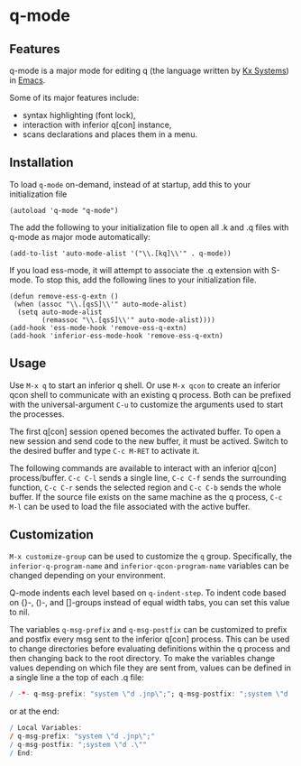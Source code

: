 # q-mode

## Features

q-mode is a major mode for editing q (the language written by [Kx Systems](http://www.kx.com')) in [Emacs](https://www.gnu.org/software/emacs/).

Some of its major features include:
- syntax highlighting (font lock),
- interaction with inferior q[con] instance,
- scans declarations and places them in a menu.

## Installation

To load `q-mode` on-demand, instead of at startup, add this to your
initialization file

```elisp
(autoload 'q-mode "q-mode")
```
The add the following to your initialization file to open all .k
and .q files with q-mode as major mode automatically:

```elisp
(add-to-list 'auto-mode-alist '("\\.[kq]\\'" . q-mode))
```

If you load ess-mode, it will attempt to associate the .q extension
with S-mode.  To stop this, add the following lines to your
initialization file.

```elisp
(defun remove-ess-q-extn ()
 (when (assoc "\\.[qsS]\\'" auto-mode-alist)
  (setq auto-mode-alist
        (remassoc "\\.[qsS]\\'" auto-mode-alist))))
(add-hook 'ess-mode-hook 'remove-ess-q-extn)
(add-hook 'inferior-ess-mode-hook 'remove-ess-q-extn)
```

## Usage

Use `M-x q` to start an inferior q shell. Or use `M-x qcon` to
create an inferior qcon shell to communicate with an existing q
process.  Both can be prefixed with the universal-argument `C-u` to
customize the arguments used to start the processes.

The first q[con] session opened becomes the activated buffer.
To open a new session and send code to the new buffer, it must be
actived.  Switch to the desired buffer and type `C-c M-RET` to
activate it.

The following commands are available to interact with an inferior
q[con] process/buffer. `C-c C-l` sends a single line, `C-c C-f`
sends the surrounding function, `C-c C-r` sends the selected region
and `C-c C-b` sends the whole buffer.  If the source file exists on
the same machine as the q process, `C-c M-l` can be used to load
the file associated with the active buffer.

## Customization

`M-x customize-group` can be used to customize the `q` group.
Specifically, the `inferior-q-program-name` and
`inferior-qcon-program-name` variables can be changed depending on
your environment.

Q-mode indents each level based on `q-indent-step`.  To indent code
based on {}-, ()-, and []-groups instead of equal width tabs, you
can set this value to nil.

The variables `q-msg-prefix` and `q-msg-postfix` can be customized
to prefix and postfix every msg sent to the inferior q[con]
process. This can be used to change directories before evaluating
definitions within the q process and then changing back to the root
directory. To make the variables change values depending on which
file they are sent from, values can be defined in a single line a
the top of each .q file:

```q
/ -*- q-msg-prefix: "system \"d .jnp\";"; q-msg-postfix: ";system \"d .\"";-*-
```

or at the end:

```q
/ Local Variables:
/ q-msg-prefix: "system \"d .jnp\";"
/ q-msg-postfix: ";system \"d .\""
/ End:
```
